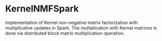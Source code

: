 # KernelNMFSpark

Implementation of Kernel non-negative matrix factorization with multiplicative updates in Spark. 
The multiplication with Kernel matrices is done via distributed block matrix multiplication operation. 

